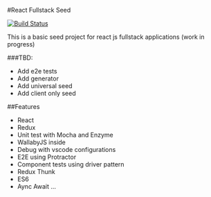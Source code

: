 #React Fullstack Seed

[![Build Status](https://travis-ci.org/wix/react-fullstack-seed.svg?branch=master)](https://travis-ci.org/wix/react-fullstack-seed)

This is a basic seed project for react js fullstack applications (work in progress)

###TBD:

* Add e2e tests
* Add generator
* Add universal seed
* Add client only seed

##Features

* React
* Redux
* Unit test with Mocha and Enzyme
* WallabyJS inside
* Debug with vscode configurations
* E2E using Protractor
* Component tests using driver pattern
* Redux Thunk
* ES6
* Aync Await
...